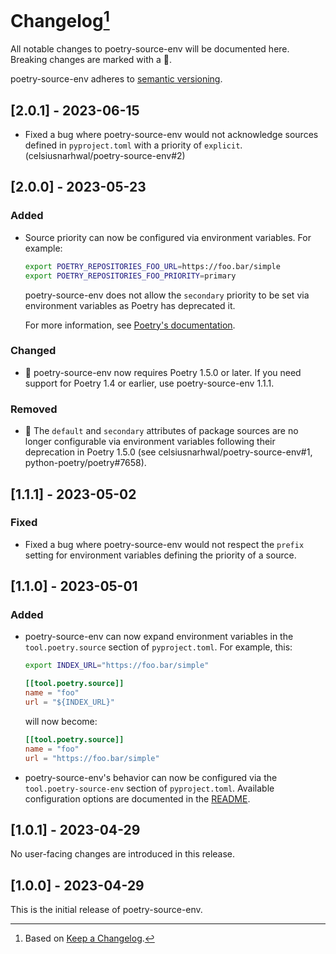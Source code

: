# Changelog[^1]

All notable changes to poetry-source-env will be documented here. Breaking changes are marked with a 🚩.

poetry-source-env adheres to [semantic versioning](https://semver.org/spec/v2.0.0.html).

## <a name="2-0-1">[2.0.1] - 2023-06-15</a>

- Fixed a bug where poetry-source-env would not acknowledge sources defined in `pyproject.toml` with a priority of
  `explicit`. (celsiusnarhwal/poetry-source-env#2)

## <a name="2-0-0">[2.0.0] - 2023-05-23</a>

### Added

- Source priority can now be configured via environment variables. For example:

  ```bash
  export POETRY_REPOSITORIES_FOO_URL=https://foo.bar/simple
  export POETRY_REPOSITORIES_FOO_PRIORITY=primary
  ```

  poetry-source-env does not allow the `secondary` priority to be set via environment variables as Poetry has
  deprecated it.

  For more information, see [Poetry's documentation](https://python-poetry.org/docs/repositories/#package-sources).

### Changed

- 🚩 poetry-source-env now requires Poetry 1.5.0 or later. If you need support for Poetry 1.4 or earlier, use
  poetry-source-env 1.1.1.

### Removed

- 🚩 The `default` and `secondary` attributes of package sources are no longer configurable via environment variables
  following their deprecation in Poetry 1.5.0 (see celsiusnarhwal/poetry-source-env#1, python-poetry/poetry#7658).

## <a name="1-1-1">[1.1.1] - 2023-05-02</a>

### Fixed

- Fixed a bug where poetry-source-env would not respect the `prefix` setting for environment variables defining the
  priority of a source.

## <a name="1-1-0">[1.1.0] - 2023-05-01</a>

### Added

- poetry-source-env can now expand environment variables in the `tool.poetry.source` section of `pyproject.toml`.
  For example, this:

  ```bash
  export INDEX_URL="https://foo.bar/simple"
  ```

  ```toml
  [[tool.poetry.source]]
  name = "foo"
  url = "${INDEX_URL}"

  ```

  will now become:

  ```toml
  [[tool.poetry.source]]
  name = "foo"
  url = "https://foo.bar/simple"

  ```

- poetry-source-env's behavior can now be configured via the `tool.poetry-source-env` section of `pyproject.toml`.
  Available configuration options are documented in the [README](README.md#configuration).

## <a name="1-0-1">[1.0.1] - 2023-04-29</a>

No user-facing changes are introduced in this release.

## <a name="1-0-0">[1.0.0] - 2023-04-29</a>

This is the initial release of poetry-source-env.

[^1]: Based on [Keep a Changelog](https://keepachangelog.com).
